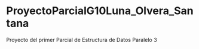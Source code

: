 # ProyectoParcialG10Luna_Olvera_Santana
 Proyecto del primer Parcial de Estructura de Datos Paralelo 3
